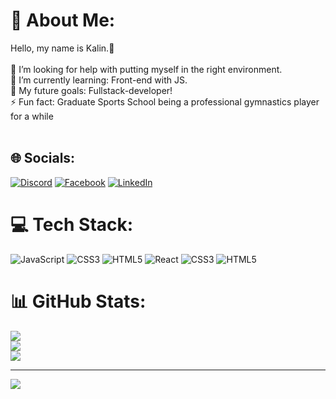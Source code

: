 

# 💫 About Me:
Hello, my name is Kalin.🔭 <br><br>🤝 I’m looking for help with putting myself in the right environment.<br>🌱 I’m currently learning: Front-end with JS.<br>💬 My future goals: Fullstack-developer!<br>⚡ Fun fact: Graduate Sports School being a professional gymnastics player for a while<br><br>


## 🌐 Socials:
[![Discord](https://img.shields.io/badge/Discord-%237289DA.svg?logo=discord&logoColor=white)](https://discord.gg/linkprime#3969) [![Facebook](https://img.shields.io/badge/Facebook-%231877F2.svg?logo=Facebook&logoColor=white)](https://www.facebook.com/kalin.dinev.50) [![LinkedIn](https://img.shields.io/badge/LinkedIn-%230077B5.svg?logo=linkedin&logoColor=white)](https://www.linkedin.com/in/kalin-dinev-b3a490255/) 

# 💻 Tech Stack:
![JavaScript](https://img.shields.io/badge/javascript-%23323330.svg?style=for-the-badge&logo=javascript&logoColor=%23F7DF1E) ![CSS3](https://img.shields.io/badge/css3-%231572B6.svg?style=for-the-badge&logo=css3&logoColor=white) ![HTML5](https://img.shields.io/badge/html5-%23E34F26.svg?style=for-the-badge&logo=html5&logoColor=white) ![React](https://img.shields.io/badge/react-%2320232a.svg?style=for-the-badge&logo=react&logoColor=%2361DAFB) ![CSS3](https://img.shields.io/badge/css3-%231572B6.svg?style=for-the-badge&logo=css3&logoColor=white) ![HTML5](https://img.shields.io/badge/html5-%23E34F26.svg?style=for-the-badge&logo=html5&logoColor=white)
# 📊 GitHub Stats:
![](https://github-readme-stats.vercel.app/api?username=KalinDinev&theme=shades-of-purple&hide_border=true&include_all_commits=false&count_private=false)<br/>
![](https://github-readme-streak-stats.herokuapp.com/?user=KalinDinev&theme=shades-of-purple&hide_border=true)<br/>
![](https://github-readme-stats.vercel.app/api/top-langs/?username=KalinDinev&theme=shades-of-purple&hide_border=true&include_all_commits=false&count_private=false&layout=compact)

---
[![](https://visitcount.itsvg.in/api?id=KalinDinev&icon=7&color=9)](https://visitcount.itsvg.in)

<!-- Proudly created with GPRM ( https://gprm.itsvg.in ) -->
